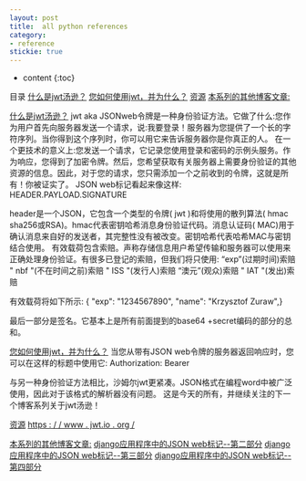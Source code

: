 ```yaml
---
layout: post
title:  all python references
category: 
- reference  
stickie: true
---
```


* content
{:toc}


目录
[什么是jwt汤逊？](https://krzysztofzuraw.com/blog/2016/jwt-in-django-application-part-one.html#what-is-jwt)
[您如何使用jwt，并为什么？](https://krzysztofzuraw.com/blog/2016/jwt-in-django-application-part-one.html#how-can-you-use-jwt-and-why)
[资源](https://krzysztofzuraw.com/blog/2016/jwt-in-django-application-part-one.html#resources)
[本系列的其他博客文章:](https://krzysztofzuraw.com/blog/2016/jwt-in-django-application-part-one.html#other-blog-posts-in-this-series)

[什么是jwt汤逊？](https://krzysztofzuraw.com/blog/2016/jwt-in-django-application-part-one.html#id1)
jwt aka JSONweb令牌是一种身份验证方法。它做了什么:您作为用户首先向服务器发送一个请求，说:我要登录！服务器为您提供了一个长的字符序列。当你得到这个序列时，你可以用它来告诉服务器你是你真正的人。
在一个更技术的意义上:您发送一个请求，它记录您使用登录和密码的示例头服务。作为响应，您得到了加密令牌。然后，您希望获取有关服务器上需要身份验证的其他资源的信息。因此，对于您的请求，您只需添加一个之前收到的令牌，这就是所有！你被证实了。
JSON web标记看起来像这样:
HEADER.PAYLOAD.SIGNATURE

header是一个JSON，它包含一个类型的令牌( jwt )和将使用的散列算法( hmac sha256或RSA)。hmac代表密钥哈希消息身份验证代码。消息认证码( MAC)用于确认消息来自好的发送者，其完整性没有被改变。密钥哈希代表哈希MAC与密钥结合使用。
有效载荷包含索赔。声称存储信息用户希望传输和服务器可以使用来正确处理身份验证。有很多已登记的索赔，但我们将只使用:
“exp”(过期时间)索赔
" nbf "(不在时间之前)索赔
" ISS "(发行人)索赔
“澳元”(观众)索赔
" IAT "(发出)索赔

有效载荷将如下所示:
{ "exp": "1234567890", "name": "Krzysztof Zuraw",}

最后一部分是签名。它基本上是所有前面提到的base64 +secret编码的部分的总和。

[您如何使用jwt，并为什么？](https://krzysztofzuraw.com/blog/2016/jwt-in-django-application-part-one.html#id2)
当您从带有JSON web令牌的服务器返回响应时，您可以在这样的标题中使用它:
Authorization: Bearer <JWT token>

与另一种身份验证方法相比，沙姆尔jwt更紧凑。JSON格式在编程word中被广泛使用，因此对于该格式的解析器没有问题。
这是今天的所有，并继续关注的下一个博客系列关于jwt汤逊！

[资源](https://krzysztofzuraw.com/blog/2016/jwt-in-django-application-part-one.html#id3)
[https : / / www . jwt.io . org /](https://jwt.io/)

[本系列的其他博客文章:](https://krzysztofzuraw.com/blog/2016/jwt-in-django-application-part-one.html#id4)
[django应用程序中的JSON web标记--第二部分](https://krzysztofzuraw.com/blog/2016/jwt-in-django-application-part-two.html)
[django应用程序中的JSON web标记--第三部分](https://krzysztofzuraw.com/blog/2016/jwt-in-django-application-part-three.html)
[django应用程序中的JSON web标记--第四部分](https://krzysztofzuraw.com/blog/2016/jwt-in-django-application-part-four.html)